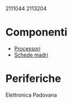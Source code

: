 2111044
2113204
# Componenti
- [Processori](componenti/processori.md)
- [Schede madri](componenti/schede_madri.md)
# Periferiche
 Elettronica Padovana
